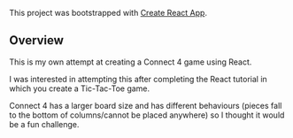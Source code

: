 This project was bootstrapped with [Create React App](https://github.com/facebook/create-react-app).

## Overview

This is my own attempt at creating a Connect 4 game using React.

I was interested in attempting this after completing the React tutorial in which you create a Tic-Tac-Toe game.

Connect 4 has a larger board size and has different behaviours (pieces fall to the bottom of columns/cannot be placed anywhere) 
so I thought it would be a fun challenge.

